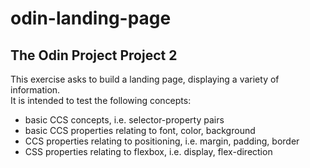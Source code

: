 # odin-landing-page
## The Odin Project Project 2
This exercise asks to build a landing page, displaying a variety of information.\
It is intended to test the following concepts:
- basic CCS concepts, i.e. selector-property pairs
- basic CCS properties relating to font, color, background
- CCS properties relating to positioning, i.e. margin, padding, border
- CSS properties relating to flexbox, i.e. display, flex-direction
